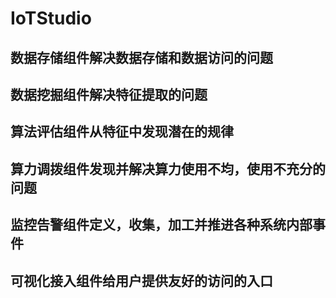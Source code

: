 # IoTStudio
## 数据存储组件解决数据存储和数据访问的问题
## 数据挖掘组件解决特征提取的问题
## 算法评估组件从特征中发现潜在的规律
## 算力调拨组件发现并解决算力使用不均，使用不充分的问题
## 监控告警组件定义，收集，加工并推进各种系统内部事件
## 可视化接入组件给用户提供友好的访问的入口

